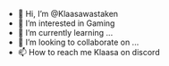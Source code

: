 - 👋 Hi, I’m @Klaasawastaken
- 👀 I’m interested in Gaming
- 🌱 I’m currently learning ...
- 💞️ I’m looking to collaborate on ...
- 📫 How to reach me Klaasa on discord

<!---
Klaasawastaken/Klaasawastaken is a ✨ special ✨ repository because its `README.md` (this file) appears on your GitHub profile.
You can click the Preview link to take a look at your changes.
--->
